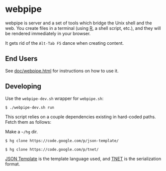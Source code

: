 webpipe
=======

webpipe is server and a set of tools which bridge the Unix shell and the web.
You create files in a terminal (using [R][], a shell script, etc.), and they
will be rendered immediately in your browser.

It gets rid of the `Alt-Tab F5` dance when creating content.

[R]: http://r-project.org/

End Users
---------

See [doc/webpipe.html]() for instructions on how to use it.


Developing
----------

Use the `webpipe-dev.sh` wrapper for `webpipe.sh`:

    $ ./webpipe-dev.sh run

This script relies on a couple dependencies existing in hard-coded paths.
Fetch them as follows:

Make a `~/hg` dir.

    $ hg clone https://code.google.com/p/json-template/ 

    $ hg clone https://code.google.com/p/tnet/

[JSON Template](https://code.google.com/p/json-template/) is the template
language used, and [TNET](https://code.google.com/p/tnet/) is the serialization
format.




